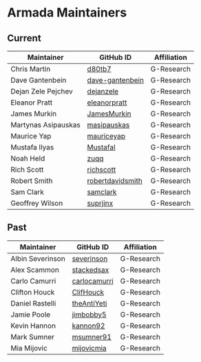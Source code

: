 # Armada Maintainers

## Current

| Maintainer          | GitHub ID                                               | Affiliation |
| ------------------- | ------------------------------------------------------- | ----------- |
| Chris Martin        | [d80tb7](https://github.com/d80tb7)                     | G-Research  |
| Dave Gantenbein     | [dave-gantenbein](https://github.com/dave-gantenbein)   | G-Research  |
| Dejan Zele Pejchev  | [dejanzele](https://github.com/dejanzele)               | G-Research  |
| Eleanor Pratt       | [eleanorpratt](https://github.com/eleanorpratt)         | G-Research  |
| James Murkin        | [JamesMurkin](https://github.com/JamesMurkin)           | G-Research  |
| Martynas Asipauskas | [masipauskas](https://github.com/masipauskas)           | G-Research  |
| Maurice Yap         | [mauriceyap](https://github.com/mauriceyap)             | G-Research  |
| Mustafa Ilyas       | [MustafaI](https://github.com/MustafaI)                 | G-Research  |
| Noah Held           | [zuqq](https://github.com/zuqq)                         | G-Research  |
| Rich Scott          | [richscott](https://github.com/richscott)               | G-Research  |
| Robert Smith        | [robertdavidsmith](https://github.com/robertdavidsmith) | G-Research  |
| Sam Clark           | [samclark](https://github.com/samclark)                 | G-Research  |
| Geoffrey Wilson     | [suprjinx](https://github.com/suprjinx)                 | G-Research  |

## Past

| Maintainer       | GitHub ID                                       | Affiliation |
| ---------------- | ----------------------------------------------- | ----------- |
| Albin Severinson | [severinson](https://github.com/severinson)     | G-Research  |
| Alex Scammon     | [stackedsax](https://github.com/stackedsax)     | G-Research  |
| Carlo Camurri    | [carlocamurri](https://github.com/carlocamurri) | G-Research  |
| Clifton Houck    | [ClifHouck](https://github.com/ClifHouck)       | G-Research  |
| Daniel Rastelli  | [theAntiYeti](https://github.com/theAntiYeti)   | G-Research  |
| Jamie Poole      | [jimbobby5](https://github.com/jimbobby5)       | G-Research  |
| Kevin Hannon     | [kannon92](https://github.com/kannon92)         | G-Research  |
| Mark Sumner      | [msumner91](https://github.com/msumner91)       | G-Research  |
| Mia Mijovic      | [mijovicmia](https://github.com/mijovicmia)     | G-Research  |
